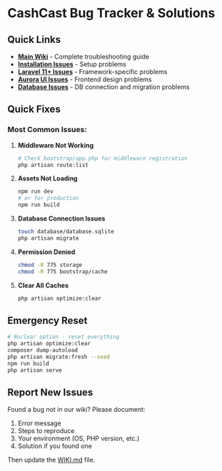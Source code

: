 # CashCast Bug Tracker & Solutions

## Quick Links

- **[Main Wiki](WIKI.md)** - Complete troubleshooting guide
- **[Installation Issues](WIKI.md#common-installation-issues)** - Setup problems
- **[Laravel 11+ Issues](WIKI.md#laravel-11-specific-issues)** - Framework-specific problems
- **[Aurora UI Issues](WIKI.md#aurora-ui-system-issues)** - Frontend design problems
- **[Database Issues](WIKI.md#database-issues)** - DB connection and migration problems

## Quick Fixes

### Most Common Issues:

1. **Middleware Not Working**
   ```bash
   # Check bootstrap/app.php for middleware registration
   php artisan route:list
   ```

2. **Assets Not Loading**
   ```bash
   npm run dev
   # or for production
   npm run build
   ```

3. **Database Connection Issues**
   ```bash
   touch database/database.sqlite
   php artisan migrate
   ```

4. **Permission Denied**
   ```bash
   chmod -R 775 storage
   chmod -R 775 bootstrap/cache
   ```

5. **Clear All Caches**
   ```bash
   php artisan optimize:clear
   ```

## Emergency Reset

```bash
# Nuclear option - reset everything
php artisan optimize:clear
composer dump-autoload
php artisan migrate:fresh --seed
npm run build
php artisan serve
```

## Report New Issues

Found a bug not in our wiki? Please document:
1. Error message
2. Steps to reproduce
3. Your environment (OS, PHP version, etc.)
4. Solution if you found one

Then update the [WIKI.md](WIKI.md) file.
